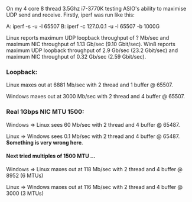 On my 4 core 8 thread 3.5Ghz i7-3770K testing ASIO's ability to maximise UDP send and receive. Firstly, iperf was run like this:

A: iperf -s -u -l 65507
B: iperf -c 127.0.0.1 -u -l 65507 -b 1000G

Linux reports maximum UDP loopback throughput of ? Mb/sec
  and maximum NIC throughput of 1.13 Gb/sec (9.10 Gbit/sec). 
Win8 reports maximum UDP loopback throughput of 2.9 Gb/sec (23.2 Gbit/sec)
  and maximum NIC throughput of 0.32 Gb/sec (2.59 Gbit/sec). 


### Loopback: ###
Linux maxes out at 6881 Mb/sec with 2 thread and 1 buffer @ 65507.

Windows maxes out at 3000 Mb/sec with 2 thread and 4 buffer @ 65507.


### Real 1Gbps NIC MTU 1500: ###
Windows => Linux sees 60 Mb/sec with 2 thread and 4 buffer @ 65487.

Linux => Windows sees 0.1 Mb/sec with 2 thread and 4 buffer @ 65487. **Something is very wrong here**.


#### Next tried multiples of 1500 MTU ... ####

Windows => Linux maxes out at 118 Mb/sec with 2 thread and 4 buffer @ 8952 (6 MTUs)

Linux => Windows maxes out at 116 Mb/sec with 2 thread and 4 buffer @ 3000 (3 MTUs)